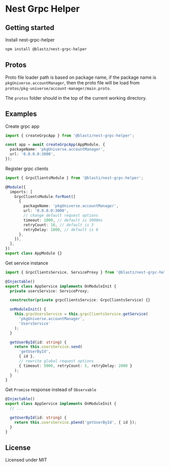 # Nest Grpc Helper

## Getting started

Install nest-grpc-helper

```bash
npm install @blastz/nest-grpc-helper
```

## Protos

Proto file loader path is based on package name, if the package name is `pkgUniverse.accountManager`,
then the proto file will be load from `protos/pkg-universe/account-manager/main.proto`.

The `protos` folder should in the top of the current working directory.

## Examples

Create grpc app

```ts
import { createGrpcApp } from '@blastz/nest-grpc-helper';

const app = await createGrpcApp(AppModule, {
  packageName: 'pkgUniverse.accountManager',
  url: '0.0.0.0:3000',
});
```

Register grpc clients

```ts
import { GrpcClientsModule } from '@blastz/nest-grpc-helper';

@Module({
  imports: [
    GrpcClientsModule.forRoot([
      {
        packageName: 'pkgUniverse.accountManager',
        url: '0.0.0.0:3000',
        // change default request options
        timeout: 1000, // default is 3000ms
        retryCount: 10, // default is 3
        retryDelay: 1000, // default is 0
      },
    ]),
  ],
})
export class AppModule {}
```

Get service instance

```ts
import { GrpcClientsService, ServiceProxy } from '@blastz/nest-grpc-helper';

@Injectable()
export class AppService implements OnModuleInit {
  private usersService: ServiceProxy;

  constructor(private grpcClientsService: GrpcClientsService) {}

  onModuleInit() {
    this.grpcUsersService = this.grpcClientsService.getService(
      'pkgUniverse.accountManager',
      'UsersService'
    );
  }

  getUserById(id: string) {
    return this.usersService.send(
      'getUserById',
      { id },
      // rewrite global request options
      { timeout: 5000, retryCount: 5, retryDelay: 2000 }
    );
  }
}
```

Get `Promise` response instead of `Observable`

```ts
@Injectable()
export class AppService implements OnModuleInit {
  // ...

  getUserById(id: string) {
    return this.usersService.pSend('getUserById', { id });
  }
}
```

## License

Licensed under MIT
